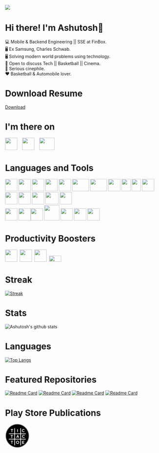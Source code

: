 
![](https://komarev.com/ghpvc/?username=AshutoshAJ)
# Hi there! I'm Ashutosh👋 


💻 Mobile & Backend Engineering || SSE at FinBox.  
🖥️ Ex Samsung, Charles Schwab.  
🖥️ Solving modern world problems using technology.  
📧 Open to discuss Tech || Basketball || Cinema.  
🎥 Serious cinephile.  
❤️ Basketball & Automobile lover.  


# Download Resume
<a href="https://raw.githubusercontent.com/AshutoshAJ/ProjectScreenshots/master/Resources/main_nahi_dikhaunga.gif">Download</a>

# I'm there on
<a href="https://www.linkedin.com/in/theashutoshaj/" target="_blank"><img src="https://upload.wikimedia.org/wikipedia/commons/c/ca/LinkedIn_logo_initials.png" height="40px" width="40px"/></a>&nbsp;&nbsp;&nbsp;
<a href="https://twitter.com/theAshutoshAJ" target="_blank"><img src="https://github.com/AshutoshAJ/ResourcesForReadme/blob/main/twitter_logo.png" height="40px" width="40px"/></a>&nbsp;&nbsp;&nbsp;
<a href="https://play.google.com/store/apps/developer?id=Just+Updated" target="_blank"><img src="https://i.pinimg.com/originals/1a/49/22/1a49226d155846acb790eeb919f63c8e.jpg" height="40px" width="50px"/></a>  

# Languages and Tools  
<img src="https://www.thegoandroid.com/wp-content/uploads/2021/05/Untitled-10.png" height="40px" width="40px"/> <img src="https://github.com/AshutoshAJ/ResourcesForReadme/blob/main/java.png" height="40px" width="40px"/> <img src="https://cdn.freebiesupply.com/logos/large/2x/kotlin-1-logo-png-transparent.png" height="40px" width="40px"/> <img src="https://cdn-icons-png.flaticon.com/512/5968/5968371.png" height="40px" width="40px"/>  <img src="https://w7.pngwing.com/pngs/505/718/png-transparent-xcode-macos-bigsur-icon-thumbnail.png" height="40px" width="40px"/>  <img src="https://partner.zoom.us/wp-content/uploads/2022/12/2022_Zoom-AWS_Lockup_RGB-1-e1672857797889-1024x760.png" height="40px" width="55px"/> 
<img src="https://upload.wikimedia.org/wikipedia/commons/thumb/d/d9/Node.js_logo.svg/590px-Node.js_logo.svg.png" height="40px" width="55px"/> <img src="https://github.com/AshutoshAJ/ResourcesForReadme/blob/main/html5.png" width="40" height="40"/> <img src = "https://upload.wikimedia.org/wikipedia/commons/thumb/d/d5/CSS3_logo_and_wordmark.svg/1200px-CSS3_logo_and_wordmark.svg.png"  width="30" height="40"/> <img src="https://www.pngitem.com/pimgs/m/116-1167737_logo-javascript-pattern-copyright-framework-free-download-javascript.png" height="40px" width="30px"/> <img src="https://upload.wikimedia.org/wikipedia/commons/thumb/c/cd/Visual_Studio_2017_Logo.svg/1200px-Visual_Studio_2017_Logo.svg.png" height="40px" width="40px"/> <img src="https://i.pinimg.com/originals/e9/bd/82/e9bd82cf92894a080eb23a15c246c52b.png" height="40px" width="40px"/> <img src="https://cdn.worldvectorlogo.com/logos/redis.svg" height="40px" width="40px"/> <img src="https://upload.wikimedia.org/wikipedia/commons/thumb/a/af/Adobe_Photoshop_CC_icon.svg/1200px-Adobe_Photoshop_CC_icon.svg.png" height="40px" width="40px"/> <img src="https://cdn.freebiesupply.com/logos/large/2x/eclipse-11-logo-png-transparent.png" height="40px" width="43px"/> <img src="https://spring.io/img/spring.svg" height="40px" width="40px"/> <br/>
<img src="https://github.com/AshutoshAJ/ResourcesForReadme/blob/main/git_logo.png" height="40px" width="40px"/> <img src="https://github.githubassets.com/images/modules/logos_page/GitHub-Mark.png" height="40px" width="40px"/><img src="https://cdn.icon-icons.com/icons2/2699/PNG/512/atlassian_jira_logo_icon_170511.png" height="40px" width="40px"/> <img src="https://coralogix.com/wp-content/uploads/2021/06/BitBucket-Version-Tags-1000X1000.png" height="50px" width="50px"/>  <img src="https://www.automation-consultants.com/wp-content/uploads/2019/09/bamboo-mark-gradient-blue@2x.png" height="40px" width="40px"/>  <img src="https://jirasupport.files.wordpress.com/2018/09/200x0w.jpg" height="40px" width="40px"/>  <img src="https://img.informer.com/icons_mac/png/128/437/437456.png" height="40px" width="40px"/> 
# Productivity Boosters
<img src="https://www.logo.wine/a/logo/YouTube/YouTube-Icon-Full-Color-Logo.wine.svg" height="40px" width="40px"/>&nbsp;&nbsp;<img src="https://image.winudf.com/v2/image1/Y29tLm1vb252aWRlby5hbmRyb2lkLnJlc3NvX2ljb25fMTYxNTIyMjcwMl8wODU/icon.png?w=&fakeurl=1" height="40px" width="40px"/>&nbsp;&nbsp;<img src="https://github.com/AshutoshAJ/ResourcesForReadme/blob/main/JioSaavn.png" height="40px" width="40px"/>&nbsp;&nbsp;<img src="https://upload.wikimedia.org/wikipedia/commons/thumb/0/0a/OPPO_LOGO_2019.svg/2560px-OPPO_LOGO_2019.svg.png" height="20px" width="40px"/>

# Streak
[![Streak](http://github-readme-streak-stats.herokuapp.com?user=AshutoshAJ&theme=tokyonight&date_format=M%20j%5B%2C%20Y%5D&sideLabels=D278FF&dates=23D7DD&currStreakNum=23D7DD&ring=23D7DD&currStreakLabel=FF00F1&fire=23D7DD&sideNums=23D7DD)](https://github.com/AshutoshAJ)

# Stats
![Ashutosh's github stats](https://github-readme-stats.vercel.app/api?username=AshutoshAJ&show_icons=true&theme=tokyonight&count_private=true&include_all_commits=true)

# Languages
[![Top Langs](https://github-readme-stats.vercel.app/api/top-langs/?username=AshutoshAJ&layout=compact&theme=tokyonight)](https://github.com/AshutoshAJ/github-readme-stats)

# Featured Repositories
[![Readme Card](https://github-readme-stats.vercel.app/api/pin/?username=AshutoshAJ&repo=JumbledWords&theme=tokyonight)](https://github.com/AshutoshAJ/JumbledWords)
[![Readme Card](https://github-readme-stats.vercel.app/api/pin/?username=AshutoshAJ&repo=PUBG_Website&theme=tokyonight)](https://github.com/AshutoshAJ/PUBG_Website)
[![Readme Card](https://github-readme-stats.vercel.app/api/pin/?username=AshutoshAJ&repo=AshutoshAJ&theme=tokyonight)](https://github.com/AshutoshAJ/AshutoshAJ)
[![Readme Card](https://github-readme-stats.vercel.app/api/pin/?username=AshutoshAJ&repo=LandingPage&theme=tokyonight)](https://github.com/AshutoshAJ/LandingPage)

# Play Store Publications
<a href="https://play.google.com/store/apps/details?id=com.crazzzydev.tictactoe" target="_blank"><img src="https://github.com/AshutoshAJ/ProjectScreenshots/blob/master/Tic%20Tac%20Toe/Tic%20Tac%20Toe%20Logo.png" height="80px" width="80px"/></a>&nbsp;&nbsp;&nbsp;
